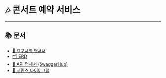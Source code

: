 # 🎶 콘서트 예약 서비스
---

## 📚 문서

- [📄 요구사항 명세서](./docs/requirements.md)  
- [🗂 ERD](./docs/ERD.md)  
- [📘 API 명세서 (SwaggerHub)](https://app.swaggerhub.com/apis-docs/none-0ac/API/1.0.0#/)
- [📝 시퀀스 다이어그램](./docs/sequenceDiagram.md)
